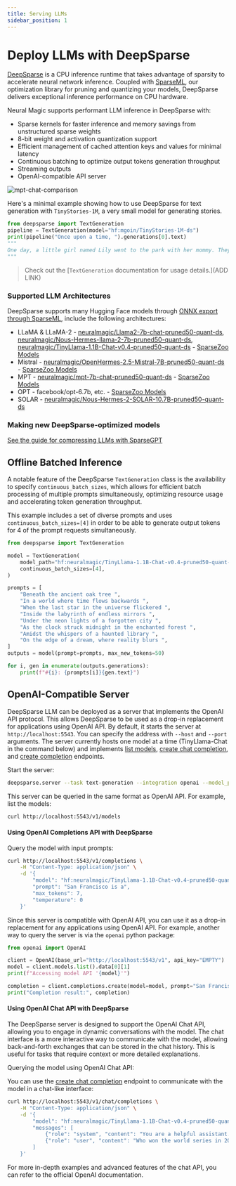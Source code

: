 ```yaml
---
title: Serving LLMs
sidebar_position: 1
---
```


# Deploy LLMs with DeepSparse

[DeepSparse](https://github.com/neuralmagic/deepsparse) is a CPU inference runtime that takes advantage of sparsity to accelerate neural network inference. Coupled with [SparseML](https://github.com/neuralmagic/sparseml), our optimization library for pruning and quantizing your models, DeepSparse delivers exceptional inference performance on CPU hardware.

Neural Magic supports performant LLM inference in DeepSparse with:
- Sparse kernels for faster inference and memory savings from unstructured sparse weights
- 8-bit weight and activation quantization support
- Efficient management of cached attention keys and values for minimal latency
- Continuous batching to optimize output tokens generation throughput
- Streaming outputs
- OpenAI-compatible API server

![mpt-chat-comparison](https://github.com/neuralmagic/deepsparse/assets/3195154/ccf39323-4603-4489-8462-7b103872aeb3)

Here's a minimal example showing how to use DeepSparse for text generation with `TinyStories-1M`, a very small model for generating stories. 
```python
from deepsparse import TextGeneration
pipeline = TextGeneration(model="hf:mgoin/TinyStories-1M-ds")
print(pipeline("Once upon a time, ").generations[0].text)
"""
One day, a little girl named Lily went to the park with her mommy. They saw a big slide and wanted to slide down the slide. Lily said, "Mommy, can I go on the slide?" Her mommy said, "Yes, you can go on the slide."
"""
```

> Check out the [`TextGeneration` documentation for usage details.](ADD LINK)

### Supported LLM Architectures 

DeepSparse supports many Hugging Face models through [ONNX export through SparseML](./guides/hf-llm-to-deepsparse.mdx), include the following architectures:

* LLaMA & LLaMA-2 - [neuralmagic/Llama2-7b-chat-pruned50-quant-ds](https://huggingface.co/neuralmagic/Llama2-7b-chat-pruned50-quant-ds), [neuralmagic/Nous-Hermes-llama-2-7b-pruned50-quant-ds](https://huggingface.co/neuralmagic/Nous-Hermes-llama-2-7b-pruned50-quant-ds), [neuralmagic/TinyLlama-1.1B-Chat-v0.4-pruned50-quant-ds](https://huggingface.co/neuralmagic/TinyLlama-1.1B-Chat-v0.4-pruned50-quant-ds) - [SparseZoo Models](https://sparsezoo.neuralmagic.com/?architectures=llama2&ungrouped=true)
* Mistral - [neuralmagic/OpenHermes-2.5-Mistral-7B-pruned50-quant-ds](https://huggingface.co/neuralmagic/OpenHermes-2.5-Mistral-7B-pruned50-quant-ds) - [SparseZoo Models](https://sparsezoo.neuralmagic.com/?architectures=mistral&ungrouped=true)
* MPT - [neuralmagic/mpt-7b-chat-pruned50-quant-ds](https://huggingface.co/neuralmagic/mpt-7b-chat-pruned50-quant-ds) - [SparseZoo Models](https://sparsezoo.neuralmagic.com/?architectures=mpt&ungrouped=true)
* OPT - facebook/opt-6.7b, etc. - [SparseZoo Models](https://sparsezoo.neuralmagic.com/?architectures=opt&ungrouped=true)
* SOLAR - [neuralmagic/Nous-Hermes-2-SOLAR-10.7B-pruned50-quant-ds](https://huggingface.co/neuralmagic/Nous-Hermes-2-SOLAR-10.7B-pruned50-quant-ds)


### Making new DeepSparse-optimized models

[See the guide for compressing LLMs with SparseGPT](./guides/one-shot-llms-with-sparseml.mdx)


## Offline Batched Inference

A notable feature of the DeepSparse `TextGeneration` class is the availability to specify `continuous_batch_sizes`, which allows for efficient batch processing of multiple prompts simultaneously, optimizing resource usage and accelerating token generation throughput.

This example includes a set of diverse prompts and uses `continuous_batch_sizes=[4]` in order to be able to generate output tokens for 4 of the prompt requests simultaneously.

```python
from deepsparse import TextGeneration

model = TextGeneration(
    model_path="hf:neuralmagic/TinyLlama-1.1B-Chat-v0.4-pruned50-quant-ds",
    continuous_batch_sizes=[4],
)

prompts = [
    "Beneath the ancient oak tree ",
    "In a world where time flows backwards ",
    "When the last star in the universe flickered ",
    "Inside the labyrinth of endless mirrors ",
    "Under the neon lights of a forgotten city ",
    "As the clock struck midnight in the enchanted forest ",
    "Amidst the whispers of a haunted library ",
    "On the edge of a dream, where reality blurs ",
]
outputs = model(prompt=prompts, max_new_tokens=50)

for i, gen in enumerate(outputs.generations):
    print(f"#{i}: {prompts[i]}{gen.text}")
```

## OpenAI-Compatible Server

DeepSparse LLM can be deployed as a server that implements the OpenAI API protocol. This allows DeepSparse to be used as a drop-in replacement for applications using OpenAI API.
By default, it starts the server at `http://localhost:5543`. You can specify the address with `--host` and `--port` arguments. The server currently hosts one model at a time (TinyLlama-Chat in the command below) and implements [list models](https://platform.openai.com/docs/api-reference/models/list), [create chat completion](https://platform.openai.com/docs/api-reference/chat/create), and [create completion](https://platform.openai.com/docs/api-reference/completions/create) endpoints.

Start the server:

```bash
deepsparse.server --task text-generation --integration openai --model_path hf:neuralmagic/TinyLlama-1.1B-Chat-v0.4-pruned50-quant-ds
```

This server can be queried in the same format as OpenAI API. For example, list the models:

```bash
curl http://localhost:5543/v1/models
```

#### Using OpenAI Completions API with DeepSparse

Query the model with input prompts:

```bash
curl http://localhost:5543/v1/completions \
    -H "Content-Type: application/json" \
    -d '{
        "model": "hf:neuralmagic/TinyLlama-1.1B-Chat-v0.4-pruned50-quant-ds",
        "prompt": "San Francisco is a",
        "max_tokens": 7,
        "temperature": 0
    }'
```

Since this server is compatible with OpenAI API, you can use it as a drop-in replacement for any applications using OpenAI API. For example, another way to query the server is via the `openai` python package:

```python
from openai import OpenAI

client = OpenAI(base_url="http://localhost:5543/v1", api_key="EMPTY")
model = client.models.list().data[0][1]
print(f"Accessing model API '{model}'")

completion = client.completions.create(model=model, prompt="San Francisco is a")
print("Completion result:", completion)
```

#### Using OpenAI Chat API with DeepSparse

The DeepSparse server is designed to support the OpenAI Chat API, allowing you to engage in dynamic conversations with the model. The chat interface is a more interactive way to communicate with the model, allowing back-and-forth exchanges that can be stored in the chat history. This is useful for tasks that require context or more detailed explanations.

Querying the model using OpenAI Chat API:

You can use the [create chat completion](https://platform.openai.com/docs/api-reference/chat/create) endpoint to communicate with the model in a chat-like interface:

```bash
curl http://localhost:5543/v1/chat/completions \
    -H "Content-Type: application/json" \
    -d '{
        "model": "hf:neuralmagic/TinyLlama-1.1B-Chat-v0.4-pruned50-quant-ds",
        "messages": [
            {"role": "system", "content": "You are a helpful assistant."},
            {"role": "user", "content": "Who won the world series in 2020?"}
        ]
    }'
```

For more in-depth examples and advanced features of the chat API, you can refer to the official OpenAI documentation.
